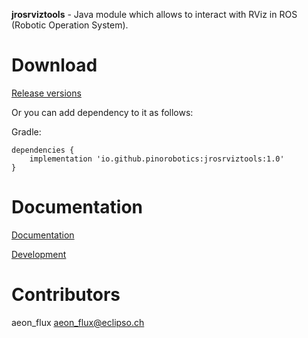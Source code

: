 **jrosrviztools** - Java module which allows to interact with RViz in ROS (Robotic Operation System).

# Download

[Release versions](https://github.com/pinorobotics/jrosrviztools/releases)

Or you can add dependency to it as follows:

Gradle:

```
dependencies {
    implementation 'io.github.pinorobotics:jrosrviztools:1.0'
}
```

# Documentation

[Documentation](http://pinoweb.freetzi.com/jrosrviztools)

[Development](DEVELOPMENT.md)

# Contributors

aeon_flux <aeon_flux@eclipso.ch>
